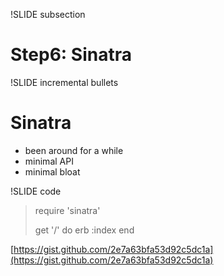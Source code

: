 !SLIDE subsection

# Step6: Sinatra

!SLIDE incremental bullets

# Sinatra
* been around for a while
* minimal API
* minimal bloat

!SLIDE code

> require 'sinatra'
>
> get '/' do
>   erb :index
> end

[https://gist.github.com/2e7a63bfa53d92c5dc1a](https://gist.github.com/2e7a63bfa53d92c5dc1a)
